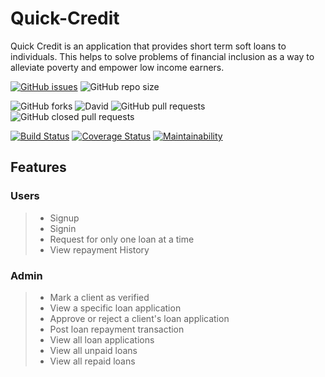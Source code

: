 # Quick-Credit

Quick Credit is an application that provides short term soft loans to individuals. This helps to solve problems of financial inclusion as a way to alleviate poverty and empower low income earners.

[![GitHub issues](https://img.shields.io/github/issues/danose/Quick-Credit.svg)](https://github.com/danose/Quick-Credit/issues) 
![GitHub repo size](https://img.shields.io/github/repo-size/danose/Quick-Credit.svg)

![GitHub forks](https://img.shields.io/github/forks/danose/Quick-Credit.svg?style=social)
![David](https://img.shields.io/david/dev/danose/Quick-Credit.svg)
![GitHub pull requests](https://img.shields.io/github/issues-pr/danose/Quick-Credit.svg)
![GitHub closed pull requests](https://img.shields.io/github/issues-pr-closed/danose/Quick-Credit.svg)





[![Build Status](https://travis-ci.org/danose/Quick-Credit.svg?branch=develop)](https://travis-ci.org/danose/Quick-Credit) [![Coverage Status](https://coveralls.io/repos/github/danose/Quick-Credit/badge.svg)](https://coveralls.io/github/danose/Quick-Credit)
[![Maintainability](https://api.codeclimate.com/v1/badges/00b10bb893f1aba41548/maintainability)](https://codeclimate.com/github/danose/Quick-Credit/maintainability)


## Features

### Users

> * Signup
> * Signin
> * Request for only one loan at a time
> * View repayment History

### Admin

> * Mark a client as verified
> * View a specific loan application
> * Approve or reject a client's loan application
> * Post loan repayment transaction
> * View all loan applications
> * View all unpaid loans
> * View all repaid loans






